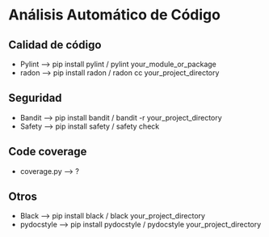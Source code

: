 # Análisis Automático de Código

## Calidad de código
* Pylint --> pip install pylint /  pylint your_module_or_package
* radon --> pip install radon / radon cc your_project_directory


## Seguridad
* Bandit --> pip install bandit / bandit -r your_project_directory
* Safety --> pip install safety / safety check

## Code coverage
* coverage.py --> ?

## Otros
* Black --> pip install black / black your_project_directory
* pydocstyle --> pip install pydocstyle / pydocstyle your_project_directory

